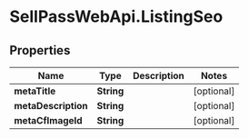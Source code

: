 # SellPassWebApi.ListingSeo

## Properties

Name | Type | Description | Notes
------------ | ------------- | ------------- | -------------
**metaTitle** | **String** |  | [optional] 
**metaDescription** | **String** |  | [optional] 
**metaCfImageId** | **String** |  | [optional] 


